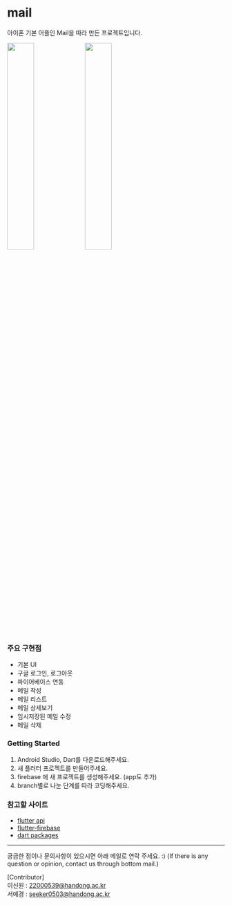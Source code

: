 # mail

아이폰 기본 어플인 Mail을 따라 만든 프로젝트입니다.

<img src="https://user-images.githubusercontent.com/83738381/177155571-906bc106-bdad-4f06-8219-9e07e99c747c.png" width="35%"/>
<img src="https://user-images.githubusercontent.com/83738381/177166285-0cfd3a4b-9d2b-4789-b11d-3b76ebe13c95.png" width="35%"/>
          

### 주요 구현점

- 기본 UI
- 구글 로그인, 로그아웃
- 파이어베이스 연동
- 메일 작성
- 메일 리스트
- 메일 상세보기
- 임시저장된 메일 수정
- 메일 삭제          


### Getting Started

1. Android Studio, Dart를 다운로드해주세요.
2. 새 플러터 프로젝트를 만들어주세요.
3. firebase 에 새 프로젝트를 생성해주세요. (app도 추가)
4. branch별로 나눈 단계를 따라 코딩해주세요.          
          

### 참고할 사이트

- [flutter api](https://api.flutter.dev/)
- [flutter-firebase](https://firebase.flutter.dev/)
- [dart packages](https://pub.dev/)      


     
---

궁금한 점이나 문의사항이 있으시면 아래 메일로 연락 주세요. :)
(If there is any question or opinion, contact us through bottom mail.)

[Contributor]     
이신원 : 22000539@handong.ac.kr    
서예경 : seeker0503@handong.ac.kr
